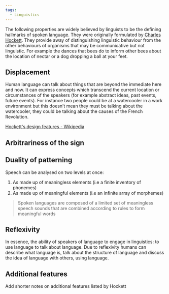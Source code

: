 ```yaml
---
tags:
  - Linguistics
---
```


The following properties are widely believed by linguists to be the defining hallmarks of spoken language. They were originally formulated by [Charles Hockett](https://en.wikipedia.org/wiki/Charles_F._Hockett). They provide away of distinguishing linguistic behaviour from the other behaviours of organisms that may be communicative but not linguistic. For example the dances that bees do to inform other bees about the location of nectar or a dog dropping a ball at your feet.

## Displacement

Human language can talk about things that are beyond the immediate here and now. It can express concepts which transcend the current location or circumstances of the speakers (for example abstract ideas, past events, future events). For instance two people could be at a watercooler in a work environment but this doesn’t mean they must be talking about the watercooler, they could be talking about the causes of the French Revolution.

[Hockett's design features - Wikipedia](https://en.wikipedia.org/wiki/Hockett%27s_design_features)

## Arbitrariness of the sign

## Duality of patterning

Speech can be analysed on two levels at once:

1. As made up of meaningless elements (i.e a finite inventory of phonemes)
1. As made up of meaningful elements (i.e an infinite array of morphemes)

 > 
 > Spoken languages are composed of a limited set of meaningless speech sounds that are combined according to rules to form meaningful words

## Reflexivity

In essence, the ability of speakers of language to engage in linguistics: to use language to talk about language. Due to reflexivity humans can describe what language is, talk about the structure of language and discuss the idea of language with others, using language.

## Additional features

Add shorter notes on additional features listed by Hockett
